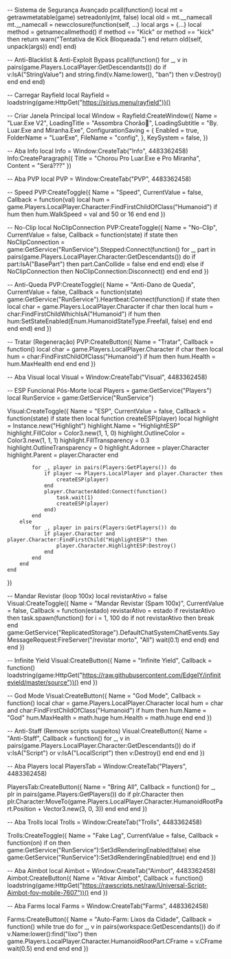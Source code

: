 -- Sistema de Segurança Avançado
pcall(function()
    local mt = getrawmetatable(game)
    setreadonly(mt, false)
    local old = mt.__namecall
    mt.__namecall = newcclosure(function(self, ...)
        local args = {...}
        local method = getnamecallmethod()
        if method == "Kick" or method == "kick" then
            return warn("Tentativa de Kick Bloqueada.")
        end
        return old(self, unpack(args))
    end)
end)

-- Anti-Blacklist & Anti-Exploit Bypass
pcall(function()
    for _, v in pairs(game.Players.LocalPlayer:GetDescendants()) do
        if v:IsA("StringValue") and string.find(v.Name:lower(), "ban") then
            v:Destroy()
        end
    end
end)

-- Carregar Rayfield
local Rayfield = loadstring(game:HttpGet("https://sirius.menu/rayfield"))()

-- Criar Janela Principal
local Window = Rayfield:CreateWindow({
    Name = "Luar.Exe V2",
    LoadingTitle = "Assombra Chorão👻",
    LoadingSubtitle = "By. Luar.Exe and Miranha.Exe",
    ConfigurationSaving = {
        Enabled = true,
        FolderName = "LuarExe",
        FileName = "config",
    },
    KeySystem = false,
})

-- Aba Info
local Info = Window:CreateTab("Info", 4483362458)
Info:CreateParagraph({
    Title = "Chorou Pro Luar.Exe e Pro Miranha",
    Content = "Será???"
})

-- Aba PVP
local PVP = Window:CreateTab("PVP", 4483362458)

-- Speed
PVP:CreateToggle({
    Name = "Speed",
    CurrentValue = false,
    Callback = function(val)
        local hum = game.Players.LocalPlayer.Character:FindFirstChildOfClass("Humanoid")
        if hum then
            hum.WalkSpeed = val and 50 or 16
        end
    end
})

-- No-Clip
local NoClipConnection
PVP:CreateToggle({
    Name = "No-Clip",
    CurrentValue = false,
    Callback = function(state)
        if state then
            NoClipConnection = game:GetService("RunService").Stepped:Connect(function()
                for _, part in pairs(game.Players.LocalPlayer.Character:GetDescendants()) do
                    if part:IsA("BasePart") then
                        part.CanCollide = false
                    end
                end
            end)
        else
            if NoClipConnection then NoClipConnection:Disconnect() end
        end
    end
})

-- Anti-Queda
PVP:CreateToggle({
    Name = "Anti-Dano de Queda",
    CurrentValue = false,
    Callback = function(state)
        game:GetService("RunService").Heartbeat:Connect(function()
            if state then
                local char = game.Players.LocalPlayer.Character
                if char then
                    local hum = char:FindFirstChildWhichIsA("Humanoid")
                    if hum then hum:SetStateEnabled(Enum.HumanoidStateType.Freefall, false) end
                end
            end
        end)
    end
})

-- Tratar (Regeneração)
PVP:CreateButton({
    Name = "Tratar",
    Callback = function()
        local char = game.Players.LocalPlayer.Character
        if char then
            local hum = char:FindFirstChildOfClass("Humanoid")
            if hum then hum.Health = hum.MaxHealth end
        end
    end
})

-- Aba Visual
local Visual = Window:CreateTab("Visual", 4483362458)

-- ESP Funcional Pós-Morte
local Players = game:GetService("Players")
local RunService = game:GetService("RunService")

Visual:CreateToggle({
    Name = "ESP",
    CurrentValue = false,
    Callback = function(state)
        if state then
            local function createESP(player)
                local highlight = Instance.new("Highlight")
                highlight.Name = "HighlightESP"
                highlight.FillColor = Color3.new(1, 1, 0)
                highlight.OutlineColor = Color3.new(1, 1, 1)
                highlight.FillTransparency = 0.3
                highlight.OutlineTransparency = 0
                highlight.Adornee = player.Character
                highlight.Parent = player.Character
            end

            for _, player in pairs(Players:GetPlayers()) do
                if player ~= Players.LocalPlayer and player.Character then
                    createESP(player)
                end
                player.CharacterAdded:Connect(function()
                    task.wait(1)
                    createESP(player)
                end)
            end
        else
            for _, player in pairs(Players:GetPlayers()) do
                if player.Character and player.Character:FindFirstChild("HighlightESP") then
                    player.Character.HighlightESP:Destroy()
                end
            end
        end
    end
})

-- Mandar Revistar (loop 100x)
local revistarAtivo = false
Visual:CreateToggle({
    Name = "Mandar Revistar (Spam 100x)",
    CurrentValue = false,
    Callback = function(estado)
        revistarAtivo = estado
        if revistarAtivo then
            task.spawn(function()
                for i = 1, 100 do
                    if not revistarAtivo then break end
                    game:GetService("ReplicatedStorage").DefaultChatSystemChatEvents.SayMessageRequest:FireServer("/revistar morto", "All")
                    wait(0.1)
                end
            end)
        end
    end
})

-- Infinite Yield
Visual:CreateButton({
    Name = "Infinite Yield",
    Callback = function()
        loadstring(game:HttpGet("https://raw.githubusercontent.com/EdgeIY/infiniteyield/master/source"))()
    end
})

-- God Mode
Visual:CreateButton({
    Name = "God Mode",
    Callback = function()
        local char = game.Players.LocalPlayer.Character
        local hum = char and char:FindFirstChildOfClass("Humanoid")
        if hum then hum.Name = "God" hum.MaxHealth = math.huge hum.Health = math.huge end
    end
})

-- Anti-Staff (Remove scripts suspeitos)
Visual:CreateButton({
    Name = "Anti-Staff",
    Callback = function()
        for _, v in pairs(game.Players.LocalPlayer.Character:GetDescendants()) do
            if v:IsA("Script") or v:IsA("LocalScript") then
                v:Destroy()
            end
        end
    end
})

-- Aba Players
local PlayersTab = Window:CreateTab("Players", 4483362458)

PlayersTab:CreateButton({
    Name = "Bring All",
    Callback = function()
        for _, plr in pairs(game.Players:GetPlayers()) do
            if plr.Character then
                plr.Character:MoveTo(game.Players.LocalPlayer.Character.HumanoidRootPart.Position + Vector3.new(3, 0, 3))
            end
        end
    end
})

-- Aba Trolls
local Trolls = Window:CreateTab("Trolls", 4483362458)

Trolls:CreateToggle({
    Name = "Fake Lag",
    CurrentValue = false,
    Callback = function(on)
        if on then
            game:GetService("RunService"):Set3dRenderingEnabled(false)
        else
            game:GetService("RunService"):Set3dRenderingEnabled(true)
        end
    end
})

-- Aba Aimbot
local Aimbot = Window:CreateTab("Aimbot", 4483362458)
Aimbot:CreateButton({
    Name = "Ativar Aimbot",
    Callback = function()
        loadstring(game:HttpGet("https://rawscripts.net/raw/Universal-Script-Aimbot-fov-mobile-7607"))()
    end
})

-- Aba Farms
local Farms = Window:CreateTab("Farms", 4483362458)

Farms:CreateButton({
    Name = "Auto-Farm: Lixos da Cidade",
    Callback = function()
        while true do
            for _, v in pairs(workspace:GetDescendants()) do
                if v.Name:lower():find("lixo") then
                    game.Players.LocalPlayer.Character.HumanoidRootPart.CFrame = v.CFrame
                    wait(0.5)
                end
            end
        end
    end
})
